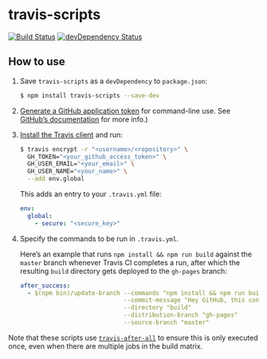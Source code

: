 # travis-scripts

[![Build Status](https://travis-ci.org/alrra/travis-scripts.svg?branch=master)](https://travis-ci.org/alrra/travis-scripts)
[![devDependency Status](https://david-dm.org/alrra/travis-scripts/dev-status.svg)](https://david-dm.org/alrra/travis-scripts#info=devDependencies)

## How to use

1. Save `travis-scripts` as a `devDependency` to `package.json`:

    ```sh
    $ npm install travis-scripts --save-dev
    ```

2. [Generate a GitHub application token](https://github.com/settings/applications/new) for command-line use. See [GitHub’s documentation](https://help.github.com/articles/creating-an-access-token-for-command-line-use/) for more info.)

3. [Install the Travis client](https://docs.travis-ci.com/user/encryption-keys/#Usage) and run:

    ```sh
    $ travis encrypt -r "<username>/<repository>" \
      GH_TOKEN="<your_github_access_token>" \
      GH_USER_EMAIL="<your_email>" \
      GH_USER_NAME="<your_name>" \
      --add env.global
    ```

    This adds an entry to your `.travis.yml` file:

    ```yaml
    env:
      global:
        - secure: "<secure_key>"
    ```

4. Specify the commands to be run in `.travis.yml`.

    Here’s an example that runs `npm install && npm run build` against the `master` branch whenever Travis CI completes a run, after which the resulting `build` directory gets deployed to the `gh-pages` branch:

    ```yml
    after_success:
      - $(npm bin)/update-branch --commands "npm install && npm run build"
                                 --commit-message "Hey GitHub, this content is for you! [skip ci]"
                                 --directory "build"
                                 --distribution-branch "gh-pages"
                                 --source-branch "master"
    ```

Note that these scripts use [`travis-after-all`](https://github.com/alrra/travis-after-all#readme) to ensure this is only executed once, even when there are multiple jobs in the build matrix.
